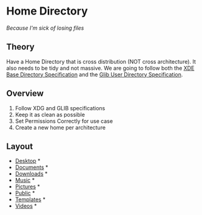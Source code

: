 # Home Directory
*Because I'm sick of losing files*
## Theory
Have a Home Directory that is cross distribution (NOT cross architecture). It also needs to be tidy and not massive. 
We are going to follow both the [XDE Base Directory Specification](https://specifications.freedesktop.org/basedir-spec/latest/ar01s02.html) and the [Glib User Directory Specification](https://docs.gtk.org/glib/enum.UserDirectory.html). 
 ## Overview
 1. Follow XDG and GLIB specifications
 2. Keep it as clean as possible
 3. Set Permissions Correctly for use case
 4. Create a new home per architecture
## Layout
* [Desktop](Desktop/overview.md)
    *
* [Documents](Documents/overview.md)
    *
* [Downloads](Downlads/overview.md)
    *
* [Music](Music/overview.md)
    *
* [Pictures](Picture/overview.md)
    *
* [Public](Public/overview.md)
    *
* [Templates](Templates/overview.md)
    *
* [Videos](Videos/overview.md)
    *
